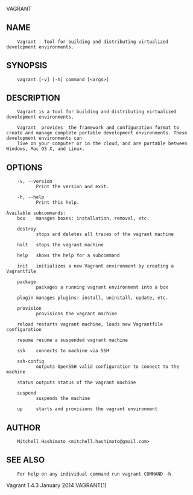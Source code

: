   VAGRANT
 
## NAME
        Vagrant - Tool for building and distributing virtualized development environments.
 
## SYNOPSIS
        vagrant [-v] [-h] command [<args>]
 
## DESCRIPTION
        Vagrant is a tool for building and distributing virtualized development environments.
 
        Vagrant  provides  the framework and configuration format to create and manage complete portable development environments. These development environments can
        live on your computer or in the cloud, and are portable between Windows, Mac OS X, and Linux.
 
## OPTIONS
        -v, --version
               Print the version and exit.
 
        -h, --help
               Print this help.
 
    Available subcommands:
        box    manages boxes: installation, removal, etc.
 
        destroy
               stops and deletes all traces of the vagrant machine
 
        halt   stops the vagrant machine
 
        help   shows the help for a subcommand
 
        init   initializes a new Vagrant environment by creating a Vagrantfile
 
        package
               packages a running vagrant environment into a box
 
        plugin manages plugins: install, uninstall, update, etc.
 
        provision
               provisions the vagrant machine
 
        reload restarts vagrant machine, loads new Vagrantfile configuration
 
        resume resume a suspended vagrant machine
 
        ssh    connects to machine via SSH
 
        ssh-config
               outputs OpenSSH valid configuration to connect to the machine
 
        status outputs status of the vagrant machine
 
        suspend
               suspends the machine
 
        up     starts and provisions the vagrant environment
 
## AUTHOR
        Mitchell Hashimoto <mitchell.hashimoto@gmail.com>
 
## SEE ALSO
        For help on any individual command run vagrant COMMAND -h
 
 Vagrant 1.4.3                                                               January 2014                                                                  VAGRANT(1)

